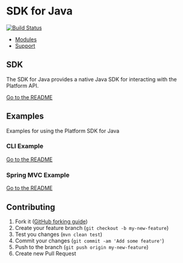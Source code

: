 # SDK for Java

[![Build Status](https://travis-ci.org/iovation/launchkey-java.svg?branch=master)](https://travis-ci.org/iovation/launchkey-java)

  * [Modules](#modules)
  * [Support](#support)

## SDK

The SDK for Java provides a native Java SDK for interacting with the Platform API.

[Go to the README](sdk/README.md)

## Examples

Examples for using the Platform SDK for Java

### CLI Example

[Go to the README](examples/cli-example/README.md)

### Spring MVC Example

[Go to the README](examples/spring-mvc/README.md)

## Contributing

1. Fork it ([GitHub forking guide](https://guides.github.com/activities/forking/))
2. Create your feature branch (`git checkout -b my-new-feature`)
3. Test you changes (`mvn clean test`)
3. Commit your changes (`git commit -am 'Add some feature'`)
4. Push to the branch (`git push origin my-new-feature`)
5. Create new Pull Request
